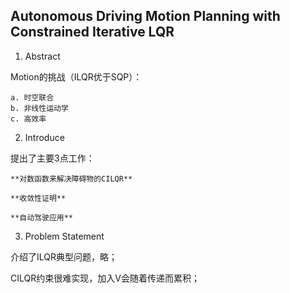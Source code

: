 ## Autonomous Driving Motion Planning with Constrained Iterative LQR

1. Abstract

  Motion的挑战（ILQR优于SQP）：

    a. 时空联合 
    b. 非线性运动学
    c. 高效率

2. Introduce

  提出了主要3点工作：

    **对数函数来解决障碍物的CILQR**

    **收敛性证明**

    **自动驾驶应用**

3. Problem Statement
  
  介绍了ILQR典型问题，略；

  CILQR约束很难实现，加入V会随着传递而累积；

  